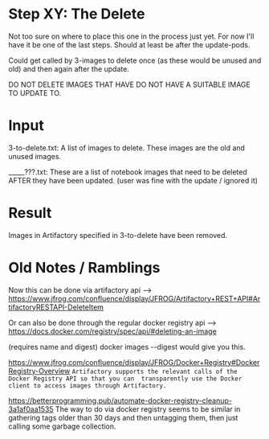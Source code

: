 # Step XY: The Delete

Not too sure on where to place this one in the process just yet. For now I'll have it be one of the last steps. Should at least be after the update-pods. 

Could get called by 3-images to delete once (as these would be unused and old) and then again after the update. 

DO NOT DELETE IMAGES THAT HAVE DO NOT HAVE A SUITABLE IMAGE TO UPDATE TO.

# Input

3-to-delete.txt: A list of images to delete. These images are the old and unused images. 

_____???.txt: These are a list of notebook images that need to be deleted AFTER they have been updated. (user was fine with the update / ignored it)

# Result

Images in Artifactory specified in 3-to-delete have been removed.

# Old Notes / Ramblings

Now this can be done via artifactory api --> https://www.jfrog.com/confluence/display/JFROG/Artifactory+REST+API#ArtifactoryRESTAPI-DeleteItem

Or can also be done through the regular docker registry api --> https://docs.docker.com/registry/spec/api/#deleting-an-image 

(requires name and digest) docker images --digest would give you this. 


https://www.jfrog.com/confluence/display/JFROG/Docker+Registry#DockerRegistry-Overview
`Artifactory supports the relevant calls of the Docker Registry API so that you can 
transparently use the Docker client to access images through Artifactory.`


https://betterprogramming.pub/automate-docker-registry-cleanup-3a1af0aa1535
The way to do via docker registry seems to be similar in gathering tags older than 30 days and then untagging them, then just calling some garbage collection. 
